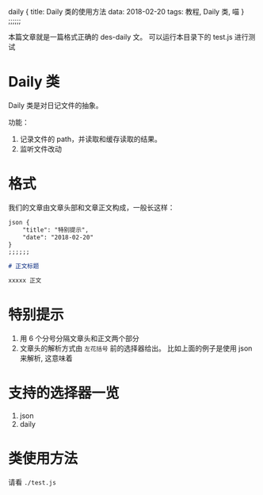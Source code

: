 daily {
    title: Daily 类的使用方法
    data: 2018-02-20 
    tags: 教程, Daily 类, 喵
}
;;;;;;

本篇文章就是一篇格式正确的 des-daily 文。 可以运行本目录下的 test.js 进行测试

# Daily 类 

Daily 类是对日记文件的抽象。 

功能： 

1. 记录文件的 path，并读取和缓存读取的结果。 
2. 监听文件改动 

# 格式 

我们的文章由文章头部和文章正文构成，一般长这样： 

``` markdown 
json {
    "title": "特别提示", 
    "date": "2018-02-20"
}
;;;;;;

# 正文标题

xxxxx 正文 
```

# 特别提示

1. 用 6 个分号分隔文章头和正文两个部分 
2. 文章头的解析方式由 `左花括号` 前的选择器给出。 比如上面的例子是使用 json 来解析, 这意味着

# 支持的选择器一览 

1. json 
2. daily


# 类使用方法

请看 `./test.js`

